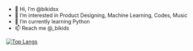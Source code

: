 - 👋 Hi, I’m @bikidsx
- 👀 I’m interested in Product Designing, Machine Learning, Codes, Music
- 🌱 I’m currently learning Python
- 📫 Reach me @_bikids

[![Top Langs](https://github-readme-stats.vercel.app/api/top-langs/?username=bikidsx)](https://github.com/bikidsx/github-readme-stats)

<!---
bikidsx/bikidsx is a ✨ special ✨ repository because its `README.md` (this file) appears on your GitHub profile.
You can click the Preview link to take a look at your changes.
--->
